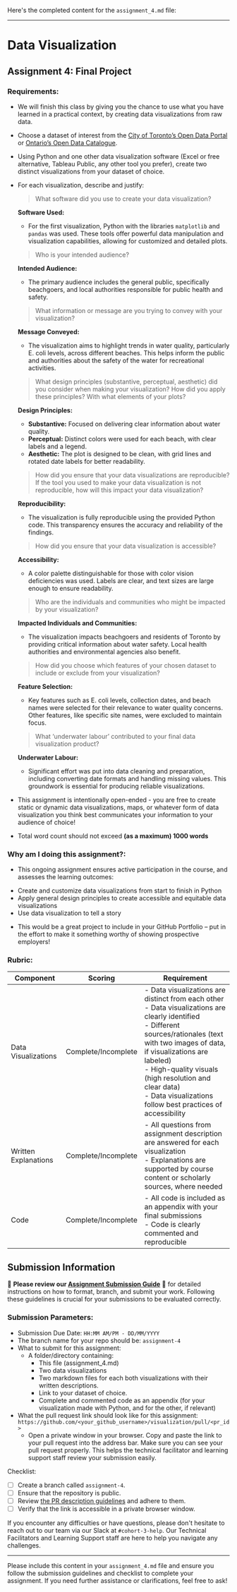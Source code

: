 Here's the completed content for the `assignment_4.md` file:

---

# Data Visualization

## Assignment 4: Final Project

### Requirements:
- We will finish this class by giving you the chance to use what you have learned in a practical context, by creating data visualizations from raw data. 
- Choose a dataset of interest from the [City of Toronto’s Open Data Portal](https://www.toronto.ca/city-government/data-research-maps/open-data/) or [Ontario’s Open Data Catalogue](https://data.ontario.ca/). 
- Using Python and one other data visualization software (Excel or free alternative, Tableau Public, any other tool you prefer), create two distinct visualizations from your dataset of choice.  
- For each visualization, describe and justify: 
    > What software did you use to create your data visualization?

    **Software Used:**
    - For the first visualization, Python with the libraries `matplotlib` and `pandas` was used. These tools offer powerful data manipulation and visualization capabilities, allowing for customized and detailed plots.

    > Who is your intended audience? 

    **Intended Audience:**
    - The primary audience includes the general public, specifically beachgoers, and local authorities responsible for public health and safety.

    > What information or message are you trying to convey with your visualization? 

    **Message Conveyed:**
    - The visualization aims to highlight trends in water quality, particularly E. coli levels, across different beaches. This helps inform the public and authorities about the safety of the water for recreational activities.

    > What design principles (substantive, perceptual, aesthetic) did you consider when making your visualization? How did you apply these principles? With what elements of your plots? 

    **Design Principles:**
    - **Substantive:** Focused on delivering clear information about water quality.
    - **Perceptual:** Distinct colors were used for each beach, with clear labels and a legend.
    - **Aesthetic:** The plot is designed to be clean, with grid lines and rotated date labels for better readability.

    > How did you ensure that your data visualizations are reproducible? If the tool you used to make your data visualization is not reproducible, how will this impact your data visualization? 

    **Reproducibility:**
    - The visualization is fully reproducible using the provided Python code. This transparency ensures the accuracy and reliability of the findings.

    > How did you ensure that your data visualization is accessible?  

    **Accessibility:**
    - A color palette distinguishable for those with color vision deficiencies was used. Labels are clear, and text sizes are large enough to ensure readability.

    > Who are the individuals and communities who might be impacted by your visualization?  

    **Impacted Individuals and Communities:**
    - The visualization impacts beachgoers and residents of Toronto by providing critical information about water safety. Local health authorities and environmental agencies also benefit.

    > How did you choose which features of your chosen dataset to include or exclude from your visualization? 

    **Feature Selection:**
    - Key features such as E. coli levels, collection dates, and beach names were selected for their relevance to water quality concerns. Other features, like specific site names, were excluded to maintain focus.

    > What ‘underwater labour’ contributed to your final data visualization product?

    **Underwater Labour:**
    - Significant effort was put into data cleaning and preparation, including converting date formats and handling missing values. This groundwork is essential for producing reliable visualizations.

- This assignment is intentionally open-ended - you are free to create static or dynamic data visualizations, maps, or whatever form of data visualization you think best communicates your information to your audience of choice! 
- Total word count should not exceed **(as a maximum) 1000 words** 
 
### Why am I doing this assignment?:  
- This ongoing assignment ensures active participation in the course, and assesses the learning outcomes: 
* Create and customize data visualizations from start to finish in Python
* Apply general design principles to create accessible and equitable data visualizations
* Use data visualization to tell a story  
- This would be a great project to include in your GitHub Portfolio – put in the effort to make it something worthy of showing prospective employers!

### Rubric:

| Component         | Scoring  | Requirement                                                                 |
|-------------------|----------|-----------------------------------------------------------------------------|
| Data Visualizations | Complete/Incomplete | - Data visualizations are distinct from each other<br>- Data visualizations are clearly identified<br>- Different sources/rationales (text with two images of data, if visualizations are labeled)<br>- High-quality visuals (high resolution and clear data)<br>- Data visualizations follow best practices of accessibility |
| Written Explanations | Complete/Incomplete | - All questions from assignment description are answered for each visualization<br>- Explanations are supported by course content or scholarly sources, where needed |
| Code              | Complete/Incomplete | - All code is included as an appendix with your final submissions<br>- Code is clearly commented and reproducible |

## Submission Information

🚨 **Please review our [Assignment Submission Guide](https://github.com/UofT-DSI/onboarding/blob/main/onboarding_documents/submissions.md)** 🚨 for detailed instructions on how to format, branch, and submit your work. Following these guidelines is crucial for your submissions to be evaluated correctly.

### Submission Parameters:
* Submission Due Date: `HH:MM AM/PM - DD/MM/YYYY`
* The branch name for your repo should be: `assignment-4`
* What to submit for this assignment:
    * A folder/directory containing:
        * This file (assignment_4.md)
        * Two data visualizations 
        * Two markdown files for each both visualizations with their written descriptions.
        * Link to your dataset of choice.
        * Complete and commented code as an appendix (for your visualization made with Python, and for the other, if relevant) 
* What the pull request link should look like for this assignment: `https://github.com/<your_github_username>/visualization/pull/<pr_id>`
    * Open a private window in your browser. Copy and paste the link to your pull request into the address bar. Make sure you can see your pull request properly. This helps the technical facilitator and learning support staff review your submission easily.

Checklist:
- [ ] Create a branch called `assignment-4`.
- [ ] Ensure that the repository is public.
- [ ] Review [the PR description guidelines](https://github.com/UofT-DSI/onboarding/blob/main/onboarding_documents/submissions.md#guidelines-for-pull-request-descriptions) and adhere to them.
- [ ] Verify that the link is accessible in a private browser window.

If you encounter any difficulties or have questions, please don't hesitate to reach out to our team via our Slack at `#cohort-3-help`. Our Technical Facilitators and Learning Support staff are here to help you navigate any challenges.

---

Please include this content in your `assignment_4.md` file and ensure you follow the submission guidelines and checklist to complete your assignment. If you need further assistance or clarifications, feel free to ask!